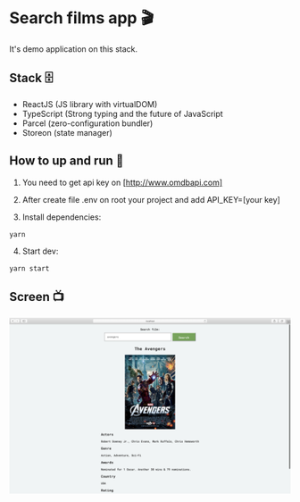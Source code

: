 # Search films app 🎬

It's demo application on this stack.

## Stack 🗄

- ReactJS (JS library with virtualDOM)
- TypeScript (Strong typing and the future of JavaScript
- Parcel (zero-configuration bundler)
- Storeon (state manager)

## How to up and run 🔨

1. You need to get api key on [http://www.omdbapi.com]

2. After create file .env on root your project and add API_KEY=[your key]

3. Install dependencies:

```
yarn
```

4. Start dev:

```
yarn start
```

## Screen 📺

![Screen-1](./assets/screen-1.png)
